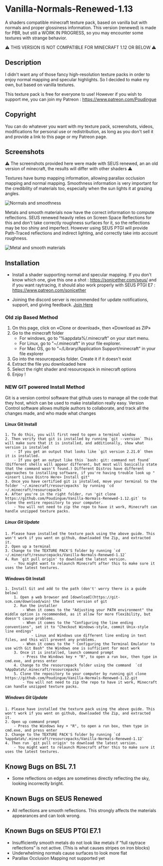 # Vanilla-Normals-Renewed-1.13
A shaders compatible minecraft texture pack, based on vanilla but with normals and proper glossiness information.
This version (renewed) is made for PBR, but still a WORK IN PROGRESS, so you may encounter some textures with strange behavior.

⚠️ THIS VERSION IS NOT COMPATIBLE FOR MINECRAFT 1.12 OR BELOW ⚠️

## Description

I didn't want any of those fancy high-resolution texture packs in order to enjoy normal mapping and specular highlights.
So I decided to make my own, but based on vanilla textures.

This texture pack is free for everyone to use! However if you wish to support me, you can join my Patreon : https://www.patreon.com/Poudingue

## Copyright


You can do whatever you want with my texture pack, screenshots, videos, modifications for personal use or redistribution, as long as you don't sell it and provide a link to this page or my Patreon page.

## Screenshots

⚠️ The screenshots provided here were made with SEUS renewed, an an old version of minecraft, the results will differ with other shaders ⚠️

Textures have bump mapping information, allowing parallax occlusion mapping and normal mapping.
Smoothness information is very important for the credibility of materials too, especially when the sun lights it at grazing angles.

![Normals and smoothness](https://user-images.githubusercontent.com/18035775/34640565-eb2fc134-f2f4-11e7-9d06-c615fb50aed1.png)

Metals and smooth materials now have the correct information to compute reflections.
SEUS renewed heavily relies on Screen Space Reflections for this and don't take correctly roughness surfaces for it, so the reflections may be too shiny and imperfect. However using SEUS PTGI will provide Path-Traced reflections and indirect lighting, and correctly take into account roughness.

![Metal and smooth materials](https://user-images.githubusercontent.com/18035775/34640564-eb1388de-f2f4-11e7-8597-e132e9cde2db.png)

## Installation

- Install a shader supporting normal and specular mapping. If you don't know which one, give this one a shot : https://sonicether.com/seus/ and if you want raytracing, it should also work properly with SEUS PTGI E7 : https://www.patreon.com/sonicether

- Joining the discord server is recommended for update notifications, support, and giving feedback.
  [Join Here](https://discord.gg/bn8S5Z3)

### Old zip Based Method

1. On this page, click on «Clone or download», then «Download as ZIP»
2. Go to the minecraft folder
    - For windows, go to "%appdata%/.minecraft" on your start menu.
    - For Linux, go to "~/.minecraft" in your file explorer.
    - For Mac OS, go to "~/Library/Application Support/minecraft" in your file explorer
3. Go into the resourcepacks folder. Create it if it doesn't exist
4. Extract the file you downloaded here
5. Select the right shader and resourcepack in minecraft options
6. Enjoy !

### NEW GIT powered Install Method

Git is a version control software that github uses to manage all the code that they host, which can be used to make installation really easy.
Version Control software allows multiple authors to collaborate, and track all the changes made, and who made what changes

#### Linux Git Install
    1. To do this, you will first need to open a terminal window
    2. Then verify that git is installed by running `git --version` This will make sure that it is installed, and additionally, show what version is installed
        - If you get an output that looks like `git version 2.21.0` then it is installed.
        - If you get an output like this `bash: git: command not found` (Different shells will appear different, but most will basically state that the command wasn't found.) Different Distros have different approaches to installing software, if you're having trouble look up "<insert Linux Distro Here> Install git"
    3. Once you have certified git is installed, move your terminal to the folder `~/.minecraft/resourcepacks` by running `cd ~/.minecraft/resourcepacks`
    4. After you're in the right folder, run 'git clone https://github.com/Poudingue/Vanilla-Normals-Renewed-1.12.git` to clone the entire repository to your computer.
        - You will not need to zip the repo to have it work, Minecraft can handle unzipped texture packs.

##### Linux Git Update
    1. Please have installed the texture pack using the above guide. This won't work if you went on github, downloaded the Zip, and extracted it.
    2. Open up a terminal
    3. Change to the TEXTURE PACK'S folder by running `cd ~/.minecraft/resourcepacks/Vanilla-Normals-Renewed-1.12`
    4. Run `git pull origin' to download the latest version.
        - You might want to relaunch Minecraft after this to make sure it uses the latest textures.


#### Windows Git Install
    1. Install Git and add to the path (don't' worry there is a guide below)
        1. Open a web browser and [download](https://git-scm.com/download/win) the latest version of git
        2. Run the installer
            - When it comes to the "Adjusting your PATH environment" the middle option is recommended, as it allow for more flexibility, but doesn't cause problems.
            - When it comes to the "Configuring the line ending conventions", set it to "Checkout Windows-style, commit Unix-style line endings"
                - Linux and Windows use different line ending in text files, and this will prevent any problems.
            - When it comes to the " Configuring the Terminal Emulator to use with Git Bash" the Windows one is sufficient for most work
        3. Once it is installed, launch command prompt
            - Press the Windows key + "R", to open a run box, then type in cmd.exe, and press enter
        4. Change to the resourcepack folder using the command  `cd %AppData%/.minecraft/resourcepacks`
        5. Clone the repository to your computer by running git clone https://github.com/Poudingue/Vanilla-Normals-Renewed-1.12.git
            - You will not need to zip the repo to have it work, Minecraft can handle unzipped texture packs.

##### Windows Git Update
    1. Please have installed the texture pack using the above guide. This won't work if you went on github, downloaded the Zip, and extracted it.
    2. Open up command prompt
        - Press the Windows key + "R", to open a run box, then type in cmd.exe, and press enter
    3. Change to the TEXTURE PACK'S folder by running `cd %appdata%/.minecraft/resourcepacks/Vanilla-Normals-Renewed-1.12`
    4. Then run `git pull origin' to download the latest version.
        - You might want to relaunch Minecraft after this to make sure it uses the latest textures.            

## Knowg Bugs on BSL 7.1
- Some reflections on edges are sometimes directly reflecting the sky, looking incorrectly bright.

## Known Bugs on SEUS Renewed
- All reflections are smooth reflections. This strongly affects the materials appearances and can look wrong.

## Known Bugs on SEUS PTGI E7.1
- Insufficiently smooth metals do not look like metals if “full raytrace reflections” is not active. (This is what causes stripes on iron blocks)
- Underwhelming normals cause surfaces to look more flat
- Parallax Occlusion Mapping not supported yet
